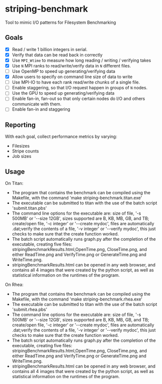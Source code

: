 striping-benchmark
==================

Tool to mimic I/O patterns for Filesystem Benchmarking

## Goals

- [x] Read / write 1 billion integers in serial.
- [x] Verify that data can be read back in correctly
- [x] Use `MPI_Wtime` to measure how long reading / writing / verifying takes
- [x] Use `N` MPI ranks to read/write/verify data in `N` different files.
- [ ] Use OpenMP to speed up generating/verifying data
- [x] Allow users to specify on command line size of data to write 
- [ ] Use MPI-IO to have each rank read/write chunks of a single file.
- [ ] Enable staggering, so that I/O request happen in groups of `N` nodes.
- [ ] Use the GPU to speed up generating/verifying data
- [ ] Enable fan-in, fan-out so that only certain nodes do I/O and others communicate with them.
- [ ] Enable fan-in and staggering

## Reporting

With each goal, collect performance metrics by varying:

* Filesizes
* Stripe counts
* Job sizes

## Usage

On Titan:

* The program that contains the benchmark can be compiled using the Makefile, with the command 'make striping-benchmark.titan.exe'
* The executable can be submitted to titan with the use of the batch script 'submit.titan.pbs'
* The command line options for the executable are: size of file, '-s 500MB' or '--size 12GB', sizes supported are B, KB, MB, GB, and TB; create/open file, '-c integer' or '--create mydoc', files are automatically .dat;verify the contents of a file, '-v integer' or '--verify mydoc', this just checks to make sure that the create function worked.
* The batch script automatically runs graph.py after the completion of the executable, creating five files: stripingBenchmarkResults.html,OpenTime.png, CloseTime.png, and either ReadTime.png and VerifyTime.png or GenerateTime.png and WriteTime.png.
* stripingBenchmarkResults.html can be opened in any web browser, and contains all 4 images that were created by the python script, as well as statistical information on the runtimes of the program. 

On Rhea:

* The program that contains the benchmark can be compiled using the Makefile, with the command 'make striping-benchmark.rhea.exe'
* The executable can be submitted to titan with the use of the batch script 'submit.rhea.pbs'
* The command line options for the executable are: size of file, '-s 500MB' or '--size 12GB', sizes supported are B, KB, MB, GB, and TB; create/open file, '-c integer' or '--create mydoc', files are automatically .dat;verify the contents of a file, '-v integer' or '--verify mydoc', this just checks to make sure that the create function worked.
* The batch script automatically runs graph.py after the completion of the executable, creating five files: stripingBenchmarkResults.html,OpenTime.png, CloseTime.png, and either ReadTime.png and VerifyTime.png or GenerateTime.png and WriteTime.png.
* stripingBenchmarkResults.html can be opened in any web browser, and contains all 4 images that were created by the python script, as well as statistical information on the runtimes of the program. 
